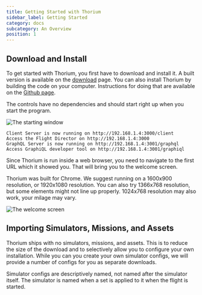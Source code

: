 ```yaml
---
title: Getting Started with Thorium
sidebar_label: Getting Started
category: docs
subcategory: An Overview
position: 1
---
```


## Download and Install

To get started with Thorium, you first have to download and install it. A built
version is available on the [download](/download) page. You can also install
Thorium by building the code on your computer. Instructions for doing that are
available on the [Github page](https://github.com/Thorium-Sim/thorium).

The controls have no dependencies and should start right up when you start the
program.

![The starting window](/img/getting_started_1.png)

```
Client Server is now running on http://192.168.1.4:3000/client
Access the Flight Director on http://192.168.1.4:3000
GraphQL Server is now running on http://192.168.1.4:3001/graphql
Access GraphiQL developer tool on http://192.168.1.4:3001/graphiql
```

Since Thorium is run inside a web browser, you need to navigate to the first URL
which it showed you. That will bring you to the welcome screen.

Thorium was built for Chrome. We suggest running on a 1600x900 resolution, or
1920x1080 resolution. You can also try 1366x768 resolution, but some elements
might not line up properly. 1024x768 resolution may also work, your milage may
vary.

![The welcome screen](/img/getting_started_2.jpg)

## Importing Simulators, Missions, and Assets

Thorium ships with no simulators, missions, and assets. This is to reduce the
size of the download and to selectively allow you to configure your own
installation. While you can you create your own simulator configs, we will
provide a number of configs for you as separate downloads.

Simulator configs are descriptively named, not named after the simulator itself.
The simulator is named when a set is applied to it when the flight is started.
